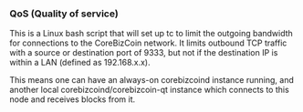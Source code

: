 ### QoS (Quality of service) ###

This is a Linux bash script that will set up tc to limit the outgoing bandwidth for connections to the CoreBizCoin network. It limits outbound TCP traffic with a source or destination port of 9333, but not if the destination IP is within a LAN (defined as 192.168.x.x).

This means one can have an always-on corebizcoind instance running, and another local corebizcoind/corebizcoin-qt instance which connects to this node and receives blocks from it.

